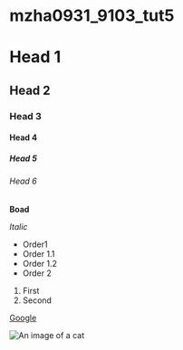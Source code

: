 # mzha0931_9103_tut5

# Head 1
## Head 2
### Head 3
#### Head 4
##### Head 5
###### Head 6
**Boad**


*Italic*

- Order1
 - Order 1.1
 - Order 1.2
- Order 2

1. First
2. Second

[Google](https://www.google.com)

![An image of a cat](http://placekitten.com/200/300)

